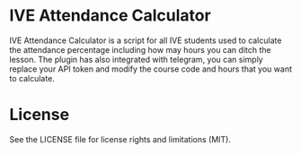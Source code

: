# IVE Attendance Calculator
IVE Attendance Calculator is a script for all IVE students used to calculate the attendance percentage including how may hours you can ditch the lesson. The plugin has also integrated with telegram, you can simply replace your API token and modify the course code and hours that you want to calculate.

# License
See the LICENSE file for license rights and limitations (MIT).



